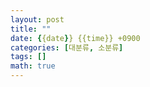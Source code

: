 ```yaml
---
layout: post
title: ""
date: {{date}} {{time}} +0900
categories: [대분류, 소분류]
tags: []
math: true
---
```


